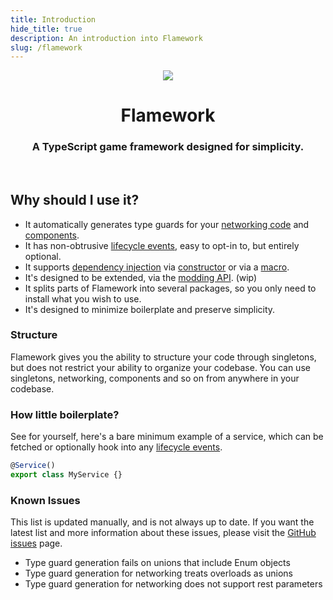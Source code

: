 ```yaml
---
title: Introduction
hide_title: true
description: An introduction into Flamework
slug: /flamework
---
```

<center>
<img src="/img/flamework.png" style={{ "max-height": 180 }} />
<h1>Flamework</h1>
<h3>A TypeScript game framework designed for simplicity.</h3>
</center>

<br/>

## Why should I use it?

- It automatically generates type guards for your [networking code](/docs/flamework/additional-modules/networking/creating-events) and [components](/docs/flamework/additional-modules/components/creating-a-component).
- It has non-obtrusive [lifecycle events](/docs/flamework/guides/lifecycle-events), easy to opt-in to, but entirely optional.
- It supports [dependency injection](/docs/flamework/guides/dependencies) via [constructor](/docs/flamework/guides/dependencies#dependency-injection) or via a [macro](/docs/flamework/guides/dependencies#dependency-macro).
- It's designed to be extended, via the [modding API](/docs/flamework/modding/introduction). (wip)
- It splits parts of Flamework into several packages, so you only need to install what you wish to use.
- It's designed to minimize boilerplate and preserve simplicity.

### Structure
Flamework gives you the ability to structure your code through singletons, but does not restrict your ability to organize your codebase.
You can use singletons, networking, components and so on from anywhere in your codebase.

### How little boilerplate?
See for yourself, here's a bare minimum example of a service, which can be fetched or optionally hook into any [lifecycle events](/docs/flamework/guides/lifecycle-events).

```ts
@Service()
export class MyService {}
```

### Known Issues
This list is updated manually, and is not always up to date. If you want the latest list and more information about these issues, please visit the [GitHub issues](https://github.com/rbxts-flamework/core/issues?q=is%3Aissue+is%3Aopen+label%3Abug) page.

- Type guard generation fails on unions that include Enum objects
- Type guard generation for networking treats overloads as unions
- Type guard generation for networking does not support rest parameters
